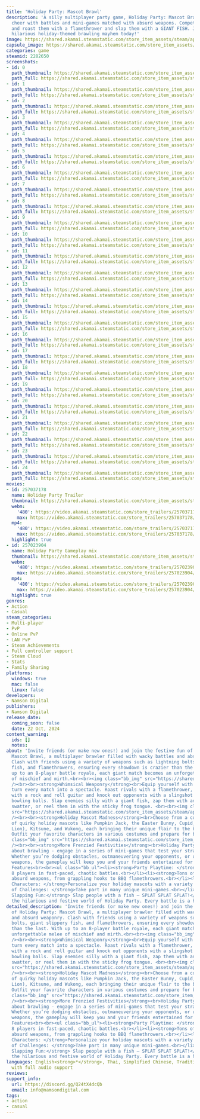 ```yaml
---
title: 'Holiday Party: Mascot Brawl'
description: 'A silly multiplayer party game, Holiday Party: Mascot Brawl brings festive
  cheer with battles and mini-games matched with absurd weapons. Compete against friends
  and roast them with a flamethrower and slap them with a GIANT FISH. Jump into this
  hilarious holiday-themed brawling mayhem today!'
image: https://shared.akamai.steamstatic.com/store_item_assets/steam/apps/2282650/header.jpg?t=1729920957
capsule_image: https://shared.akamai.steamstatic.com/store_item_assets/steam/apps/2282650/5c5f229f6a4f051fcefa1dbfc032f969dd8f18c9/capsule_231x87.jpg?t=1729920957
categories: game
steamid: 2282650
screenshots:
- id: 0
  path_thumbnail: https://shared.akamai.steamstatic.com/store_item_assets/steam/apps/2282650/ss_aa37169882bebc7a953a38144a82212101cb39c8.600x338.jpg?t=1729920957
  path_full: https://shared.akamai.steamstatic.com/store_item_assets/steam/apps/2282650/ss_aa37169882bebc7a953a38144a82212101cb39c8.1920x1080.jpg?t=1729920957
- id: 1
  path_thumbnail: https://shared.akamai.steamstatic.com/store_item_assets/steam/apps/2282650/ss_fbd0f881f0c1906f43cb36d0dc294745aca006e9.600x338.jpg?t=1729920957
  path_full: https://shared.akamai.steamstatic.com/store_item_assets/steam/apps/2282650/ss_fbd0f881f0c1906f43cb36d0dc294745aca006e9.1920x1080.jpg?t=1729920957
- id: 2
  path_thumbnail: https://shared.akamai.steamstatic.com/store_item_assets/steam/apps/2282650/ss_9dc2063f825c4fd50ad117f77c3821f42c6e635a.600x338.jpg?t=1729920957
  path_full: https://shared.akamai.steamstatic.com/store_item_assets/steam/apps/2282650/ss_9dc2063f825c4fd50ad117f77c3821f42c6e635a.1920x1080.jpg?t=1729920957
- id: 3
  path_thumbnail: https://shared.akamai.steamstatic.com/store_item_assets/steam/apps/2282650/ss_c1f892d530975b68e2a012e01954dc77ec8bb4fa.600x338.jpg?t=1729920957
  path_full: https://shared.akamai.steamstatic.com/store_item_assets/steam/apps/2282650/ss_c1f892d530975b68e2a012e01954dc77ec8bb4fa.1920x1080.jpg?t=1729920957
- id: 4
  path_thumbnail: https://shared.akamai.steamstatic.com/store_item_assets/steam/apps/2282650/ss_3eaa2297efb3035850257baf6923018e0373e8b4.600x338.jpg?t=1729920957
  path_full: https://shared.akamai.steamstatic.com/store_item_assets/steam/apps/2282650/ss_3eaa2297efb3035850257baf6923018e0373e8b4.1920x1080.jpg?t=1729920957
- id: 5
  path_thumbnail: https://shared.akamai.steamstatic.com/store_item_assets/steam/apps/2282650/ss_1565f81378a6d3e1027d74af23a6e8279758f26b.600x338.jpg?t=1729920957
  path_full: https://shared.akamai.steamstatic.com/store_item_assets/steam/apps/2282650/ss_1565f81378a6d3e1027d74af23a6e8279758f26b.1920x1080.jpg?t=1729920957
- id: 6
  path_thumbnail: https://shared.akamai.steamstatic.com/store_item_assets/steam/apps/2282650/ss_1ed1a8ec2c3c335f8916af700149f1c4bca45291.600x338.jpg?t=1729920957
  path_full: https://shared.akamai.steamstatic.com/store_item_assets/steam/apps/2282650/ss_1ed1a8ec2c3c335f8916af700149f1c4bca45291.1920x1080.jpg?t=1729920957
- id: 7
  path_thumbnail: https://shared.akamai.steamstatic.com/store_item_assets/steam/apps/2282650/ss_e4115f4e892f1d3d06f557f53d0728efd2e08f97.600x338.jpg?t=1729920957
  path_full: https://shared.akamai.steamstatic.com/store_item_assets/steam/apps/2282650/ss_e4115f4e892f1d3d06f557f53d0728efd2e08f97.1920x1080.jpg?t=1729920957
- id: 8
  path_thumbnail: https://shared.akamai.steamstatic.com/store_item_assets/steam/apps/2282650/ss_9b986f48893d57a07769c36964981f876d3cb3ee.600x338.jpg?t=1729920957
  path_full: https://shared.akamai.steamstatic.com/store_item_assets/steam/apps/2282650/ss_9b986f48893d57a07769c36964981f876d3cb3ee.1920x1080.jpg?t=1729920957
- id: 9
  path_thumbnail: https://shared.akamai.steamstatic.com/store_item_assets/steam/apps/2282650/ss_058c87c30525a2a5ba5d4d8f4618e6eec63be7ad.600x338.jpg?t=1729920957
  path_full: https://shared.akamai.steamstatic.com/store_item_assets/steam/apps/2282650/ss_058c87c30525a2a5ba5d4d8f4618e6eec63be7ad.1920x1080.jpg?t=1729920957
- id: 10
  path_thumbnail: https://shared.akamai.steamstatic.com/store_item_assets/steam/apps/2282650/ss_e907b1e89c8d3158898e42aa4803d9a9e2fc1eb5.600x338.jpg?t=1729920957
  path_full: https://shared.akamai.steamstatic.com/store_item_assets/steam/apps/2282650/ss_e907b1e89c8d3158898e42aa4803d9a9e2fc1eb5.1920x1080.jpg?t=1729920957
- id: 11
  path_thumbnail: https://shared.akamai.steamstatic.com/store_item_assets/steam/apps/2282650/ss_a4d3f7dfc47e70576a838c28937fa23cc332dd53.600x338.jpg?t=1729920957
  path_full: https://shared.akamai.steamstatic.com/store_item_assets/steam/apps/2282650/ss_a4d3f7dfc47e70576a838c28937fa23cc332dd53.1920x1080.jpg?t=1729920957
- id: 12
  path_thumbnail: https://shared.akamai.steamstatic.com/store_item_assets/steam/apps/2282650/ss_44c1dc45e1b7020950a43a656e22da92b2edfa3b.600x338.jpg?t=1729920957
  path_full: https://shared.akamai.steamstatic.com/store_item_assets/steam/apps/2282650/ss_44c1dc45e1b7020950a43a656e22da92b2edfa3b.1920x1080.jpg?t=1729920957
- id: 13
  path_thumbnail: https://shared.akamai.steamstatic.com/store_item_assets/steam/apps/2282650/ss_d3d90c60eb9b9d53c557f04aba9305aeb6d2a8b6.600x338.jpg?t=1729920957
  path_full: https://shared.akamai.steamstatic.com/store_item_assets/steam/apps/2282650/ss_d3d90c60eb9b9d53c557f04aba9305aeb6d2a8b6.1920x1080.jpg?t=1729920957
- id: 14
  path_thumbnail: https://shared.akamai.steamstatic.com/store_item_assets/steam/apps/2282650/ss_49bb6ebe1a9c863ba3ca8fe72b4698a8b3728e13.600x338.jpg?t=1729920957
  path_full: https://shared.akamai.steamstatic.com/store_item_assets/steam/apps/2282650/ss_49bb6ebe1a9c863ba3ca8fe72b4698a8b3728e13.1920x1080.jpg?t=1729920957
- id: 15
  path_thumbnail: https://shared.akamai.steamstatic.com/store_item_assets/steam/apps/2282650/ss_ec55802ef0991d1906e0550a5e40de7d616f7181.600x338.jpg?t=1729920957
  path_full: https://shared.akamai.steamstatic.com/store_item_assets/steam/apps/2282650/ss_ec55802ef0991d1906e0550a5e40de7d616f7181.1920x1080.jpg?t=1729920957
- id: 16
  path_thumbnail: https://shared.akamai.steamstatic.com/store_item_assets/steam/apps/2282650/ss_2a09dee64fc298e7baee97fd509a1430bcf9a65e.600x338.jpg?t=1729920957
  path_full: https://shared.akamai.steamstatic.com/store_item_assets/steam/apps/2282650/ss_2a09dee64fc298e7baee97fd509a1430bcf9a65e.1920x1080.jpg?t=1729920957
- id: 17
  path_thumbnail: https://shared.akamai.steamstatic.com/store_item_assets/steam/apps/2282650/ss_8c8b59a4ba41de5c14ae9f3aef3d5eb9d4d60a6d.600x338.jpg?t=1729920957
  path_full: https://shared.akamai.steamstatic.com/store_item_assets/steam/apps/2282650/ss_8c8b59a4ba41de5c14ae9f3aef3d5eb9d4d60a6d.1920x1080.jpg?t=1729920957
- id: 18
  path_thumbnail: https://shared.akamai.steamstatic.com/store_item_assets/steam/apps/2282650/ss_642afb5356e44d0be104a67e46ba4bc5cc082395.600x338.jpg?t=1729920957
  path_full: https://shared.akamai.steamstatic.com/store_item_assets/steam/apps/2282650/ss_642afb5356e44d0be104a67e46ba4bc5cc082395.1920x1080.jpg?t=1729920957
- id: 19
  path_thumbnail: https://shared.akamai.steamstatic.com/store_item_assets/steam/apps/2282650/ss_e19ab3cd049139b0a619783ca78fe7d8140b8a7e.600x338.jpg?t=1729920957
  path_full: https://shared.akamai.steamstatic.com/store_item_assets/steam/apps/2282650/ss_e19ab3cd049139b0a619783ca78fe7d8140b8a7e.1920x1080.jpg?t=1729920957
- id: 20
  path_thumbnail: https://shared.akamai.steamstatic.com/store_item_assets/steam/apps/2282650/ss_1de464c50e439456fcf3e022c5a4d1ee0507536b.600x338.jpg?t=1729920957
  path_full: https://shared.akamai.steamstatic.com/store_item_assets/steam/apps/2282650/ss_1de464c50e439456fcf3e022c5a4d1ee0507536b.1920x1080.jpg?t=1729920957
- id: 21
  path_thumbnail: https://shared.akamai.steamstatic.com/store_item_assets/steam/apps/2282650/ss_dc82ca6638a2d55d0ae840289cd37e71a35dbd76.600x338.jpg?t=1729920957
  path_full: https://shared.akamai.steamstatic.com/store_item_assets/steam/apps/2282650/ss_dc82ca6638a2d55d0ae840289cd37e71a35dbd76.1920x1080.jpg?t=1729920957
- id: 22
  path_thumbnail: https://shared.akamai.steamstatic.com/store_item_assets/steam/apps/2282650/ss_c6160a9b7f7f871b56f60cce51faeb5977078988.600x338.jpg?t=1729920957
  path_full: https://shared.akamai.steamstatic.com/store_item_assets/steam/apps/2282650/ss_c6160a9b7f7f871b56f60cce51faeb5977078988.1920x1080.jpg?t=1729920957
- id: 23
  path_thumbnail: https://shared.akamai.steamstatic.com/store_item_assets/steam/apps/2282650/ss_825dba175f7599a280fb388828b720dae9d5fd70.600x338.jpg?t=1729920957
  path_full: https://shared.akamai.steamstatic.com/store_item_assets/steam/apps/2282650/ss_825dba175f7599a280fb388828b720dae9d5fd70.1920x1080.jpg?t=1729920957
- id: 24
  path_thumbnail: https://shared.akamai.steamstatic.com/store_item_assets/steam/apps/2282650/ss_68e8c2066b12c2d13a3008b9ade062616cd5cb08.600x338.jpg?t=1729920957
  path_full: https://shared.akamai.steamstatic.com/store_item_assets/steam/apps/2282650/ss_68e8c2066b12c2d13a3008b9ade062616cd5cb08.1920x1080.jpg?t=1729920957
movies:
- id: 257037178
  name: Holiday Party Trailer
  thumbnail: https://shared.akamai.steamstatic.com/store_item_assets/steam/apps/257037178/movie.293x165.jpg?t=1720716244
  webm:
    '480': https://video.akamai.steamstatic.com/store_trailers/257037178/movie480_vp9.webm?t=1720716244
    max: https://video.akamai.steamstatic.com/store_trailers/257037178/movie_max_vp9.webm?t=1720716244
  mp4:
    '480': https://video.akamai.steamstatic.com/store_trailers/257037178/movie480.mp4?t=1720716244
    max: https://video.akamai.steamstatic.com/store_trailers/257037178/movie_max.mp4?t=1720716244
  highlight: true
- id: 257023904
  name: Holiday Party Gameplay mix
  thumbnail: https://shared.akamai.steamstatic.com/store_item_assets/steam/apps/257023904/9c2037449c21f4d34a659b5934a39a755450bee2/movie_600x337.jpg?t=1729920950
  webm:
    '480': https://video.akamai.steamstatic.com/store_trailers/257023904/movie480_vp9.webm?t=1729920950
    max: https://video.akamai.steamstatic.com/store_trailers/257023904/movie_max_vp9.webm?t=1729920950
  mp4:
    '480': https://video.akamai.steamstatic.com/store_trailers/257023904/movie480.mp4?t=1729920950
    max: https://video.akamai.steamstatic.com/store_trailers/257023904/movie_max.mp4?t=1729920950
  highlight: true
genres:
- Action
- Casual
steam_categories:
- Multi-player
- PvP
- Online PvP
- LAN PvP
- Steam Achievements
- Full controller support
- Steam Cloud
- Stats
- Family Sharing
platforms:
  windows: true
  mac: false
  linux: false
developers:
- Namson Digital
publishers:
- Namson Digital
release_date:
  coming_soon: false
  date: 22 Oct, 2024
content_warning:
  ids: []
  notes:
about: 'Invite friends (or make new ones!) and join the festive fun of Holiday Party:
  Mascot Brawl, a multiplayer brawler filled with wacky battles and absurd weaponry.
  Clash with friends using a variety of weapons such as lightning bolts, giant slippery
  fish, and flamethrowers, ensuring every showdown is crazier than the last. With
  up to an 8-player battle royale, each giant match becomes an unforgettable melee
  of mischief and mirth.<br><br><img class="bb_img" src="https://shared.akamai.steamstatic.com/store_item_assets/steam/apps/2282650/extras/AnimatedGIF_01.gif?t=1729920957"
  /><br><br><strong>Whimsical Weaponry</strong><br>Equip yourself with weapons that
  turn every match into a spectacle. Roast rivals with a flamethrower, shred the competition
  with a rock and roll guitar and knock out opponents with a slingshot that shoots
  bowling balls. Slap enemies silly with a giant fish, zap them with an electric fly
  swatter, or reel them in with the sticky frog tongue. <br><br><img class="bb_img"
  src="https://shared.akamai.steamstatic.com/store_item_assets/steam/apps/2282650/extras/AnimatedGIF_02.gif?t=1729920957"
  /><br><br><strong>Holiday Mascot Madness</strong><br>Choose from a colorful cast
  of quirky holiday mascots like Pumpkin Jack, the Easter Bunny, Cupid, Nian (Chinese
  Lion), Kitsune, and Wukong, each bringing their unique flair to the battlefield.
  Outfit your favorite characters in various costumes and prepare for battle.<br><br><img
  class="bb_img" src="https://shared.akamai.steamstatic.com/store_item_assets/steam/apps/2282650/extras/AnimatedGIF_03.gif?t=1729920957"
  /><br><br><strong>More Frenzied Festivities</strong><br>Holiday Party isn’t just
  about brawling - engage in a series of mini-games that test your strategy and skill.
  Whether you’re dodging obstacles, outmaneuvering your opponents, or using wacky
  weapons, the gameplay will keep you and your friends entertained for hours.<br><br>Key
  Features<br><br><ul class="bb_ul"><li><strong>Party Playtime: </strong>Join up to
  8 players in fast-paced, chaotic battles.<br></li><li><strong>Tons of Weapons: </strong>Wield
  absurd weapons, from grappling hooks to BBQ flamethrowers.<br></li><li><strong>Customizable
  Characters: </strong>Personalize your holiday mascots with a variety of outfits.<br></li><li><strong>Variety
  of Challenges: </strong>Take part in many unique mini-games.<br></li><li><strong>Fish
  Slapping Fun:</strong> Slap people with a fish – SPLAT SPLAT SPLAT!</li></ul><br>Jump
  the hilarious and festive world of Holiday Party. Every battle is a holiday celebration!'
detailed_description: 'Invite friends (or make new ones!) and join the festive fun
  of Holiday Party: Mascot Brawl, a multiplayer brawler filled with wacky battles
  and absurd weaponry. Clash with friends using a variety of weapons such as lightning
  bolts, giant slippery fish, and flamethrowers, ensuring every showdown is crazier
  than the last. With up to an 8-player battle royale, each giant match becomes an
  unforgettable melee of mischief and mirth.<br><br><img class="bb_img" src="https://shared.akamai.steamstatic.com/store_item_assets/steam/apps/2282650/extras/AnimatedGIF_01.gif?t=1729920957"
  /><br><br><strong>Whimsical Weaponry</strong><br>Equip yourself with weapons that
  turn every match into a spectacle. Roast rivals with a flamethrower, shred the competition
  with a rock and roll guitar and knock out opponents with a slingshot that shoots
  bowling balls. Slap enemies silly with a giant fish, zap them with an electric fly
  swatter, or reel them in with the sticky frog tongue. <br><br><img class="bb_img"
  src="https://shared.akamai.steamstatic.com/store_item_assets/steam/apps/2282650/extras/AnimatedGIF_02.gif?t=1729920957"
  /><br><br><strong>Holiday Mascot Madness</strong><br>Choose from a colorful cast
  of quirky holiday mascots like Pumpkin Jack, the Easter Bunny, Cupid, Nian (Chinese
  Lion), Kitsune, and Wukong, each bringing their unique flair to the battlefield.
  Outfit your favorite characters in various costumes and prepare for battle.<br><br><img
  class="bb_img" src="https://shared.akamai.steamstatic.com/store_item_assets/steam/apps/2282650/extras/AnimatedGIF_03.gif?t=1729920957"
  /><br><br><strong>More Frenzied Festivities</strong><br>Holiday Party isn’t just
  about brawling - engage in a series of mini-games that test your strategy and skill.
  Whether you’re dodging obstacles, outmaneuvering your opponents, or using wacky
  weapons, the gameplay will keep you and your friends entertained for hours.<br><br>Key
  Features<br><br><ul class="bb_ul"><li><strong>Party Playtime: </strong>Join up to
  8 players in fast-paced, chaotic battles.<br></li><li><strong>Tons of Weapons: </strong>Wield
  absurd weapons, from grappling hooks to BBQ flamethrowers.<br></li><li><strong>Customizable
  Characters: </strong>Personalize your holiday mascots with a variety of outfits.<br></li><li><strong>Variety
  of Challenges: </strong>Take part in many unique mini-games.<br></li><li><strong>Fish
  Slapping Fun:</strong> Slap people with a fish – SPLAT SPLAT SPLAT!</li></ul><br>Jump
  the hilarious and festive world of Holiday Party. Every battle is a holiday celebration!'
languages: English<strong>*</strong>, Thai, Simplified Chinese, Traditional Chinese<br><strong>*</strong>languages
  with full audio support
reviews:
support_info:
  url: https://discord.gg/Q24tX4dcQb
  email: info@namsondigital.com
tags:
- action
- casual
---
```


